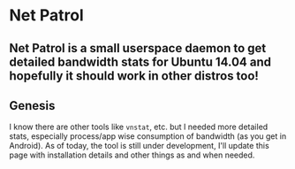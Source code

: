 # Net Patrol

## Net Patrol is a small userspace daemon to get detailed bandwidth stats for Ubuntu 14.04 and hopefully it should work in other distros too!

## Genesis

I know there are other tools like `vnstat`, etc. but I needed more detailed stats, especially process/app wise consumption of bandwidth (as you get in Android). As of today, the tool is still under development, I'll update this page with installation details and other things as and when needed.
